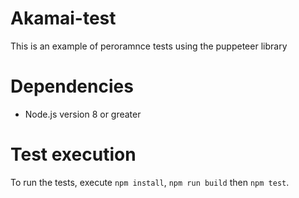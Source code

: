 # Akamai-test
This is an example of peroramnce tests using the puppeteer library

# Dependencies
* Node.js version 8 or greater

# Test execution
To run the tests, execute ```npm install```, ```npm run build``` then ```npm test```.
